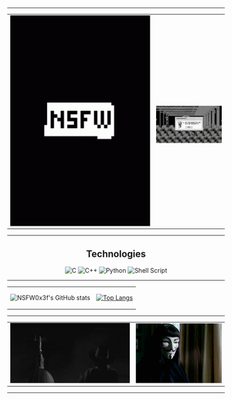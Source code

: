 ____

<table>
  <tr>
    <td>
      <img src="nsfw.gif" alt="" style="width: 1370px;">
    </td>
    <td>
      <img src="dance.gif" alt="" style="width: 100%;">
      <img src="1.gif" alt="" style="width: 100%;">
    </td>
  </tr>
</table>

____

<div align="center">
  <h2> Technologies</h2>

  ![C](https://img.shields.io/badge/c-%2300599C.svg?style=for-the-badge&logo=c&logoColor=white)
  ![C++](https://img.shields.io/badge/c++-%2300599C.svg?style=for-the-badge&logo=c%2B%2B&logoColor=white)
  ![Python](https://img.shields.io/badge/python-3670A0?style=for-the-badge&logo=python&logoColor=ffdd54)
  ![Shell Script](https://img.shields.io/badge/shell_script-%23121011.svg?style=for-the-badge&logo=gnu-bash&logoColor=white)

</div>

_____

<table>
  <tr>
    <td>
      <img src="https://github-readme-stats.vercel.app/api?username=NSFW0x3f&show_icons=true&theme=radical" alt="NSFW0x3f's GitHub stats">
    </td>
    <td>
    <div align="right">
  
   [![Top Langs](https://github-readme-stats.vercel.app/api/top-langs/?username=NSFW0x3f&layout=compact&theme=vision-friendly-dark)](https://github.com/anuraghazra/github-readme-stats)
   
   </div>
    </td>
  </tr>
</table>

_____

<table>
  <tr>
    <td>
      <img src="giphy.gif" alt="" style="width: 100%;">
    </td>
    <td>
      <img src="giphy1.gif" alt="" style="width: 360px">
    </td>
  </tr>
</table>

____